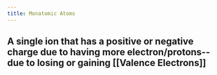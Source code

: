 ```yaml
---
title: Monatomic Atoms
---
```


## A single ion that has a positive or negative charge due to having more electron/protons--due to losing or gaining [[Valence Electrons]] 
